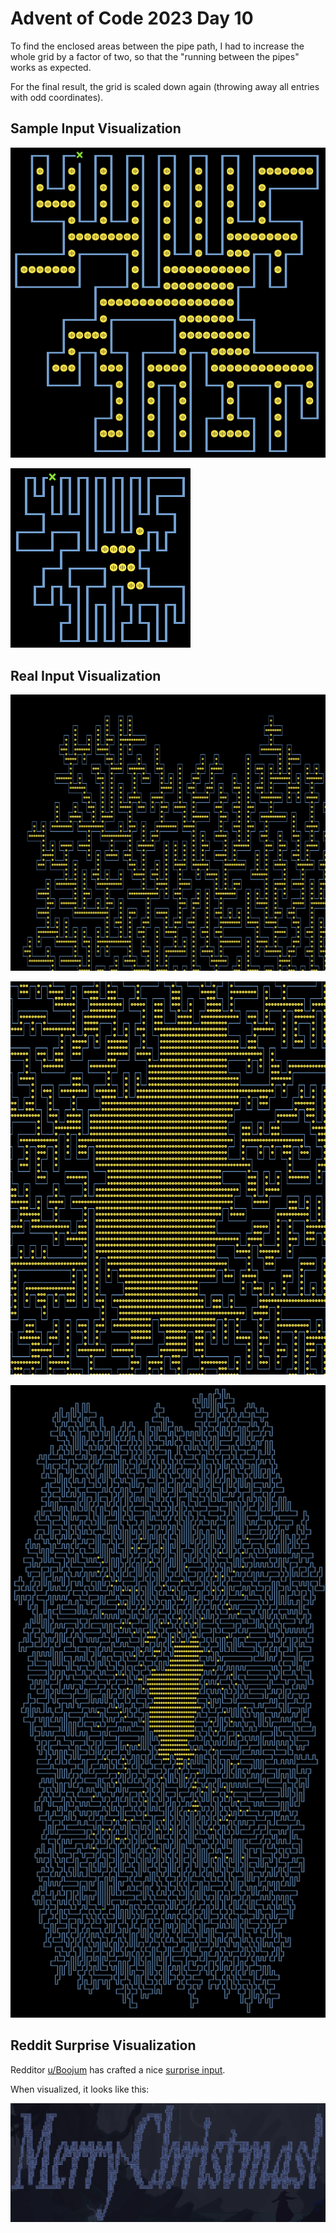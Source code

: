 # Advent of Code 2023 Day 10

To find the enclosed areas between the pipe path, I had to increase the whole
grid by a factor of two, so that the "running between the pipes" works as
expected.

For the final result, the grid is scaled down again (throwing away all entries
with odd coordinates).

## Sample Input Visualization

![Sample (enlarged by 2)](viz/sample_big.png)

![Sample (final result)](viz/sample.png)

## Real Input Visualization

![Real input (enlarged by 2, top left)](viz/input_big_topleft.png)

![Real input (enlarged by 2, center)](viz/input_big_center.png)

![Real input (final result)](viz/input.png)

## Reddit Surprise Visualization

Redditor [u/Boojum](https://old.reddit.com/user/Boojum) has crafted a nice 
[surprise input](https://old.reddit.com/r/adventofcode/comments/18firip/2023_day_10_an_alternate_input_to_visualize/).

When visualized, it looks like this:

![Reddit surprise](viz/reddit.png)
